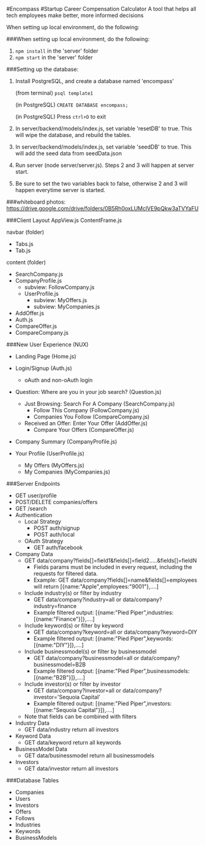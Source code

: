 #Encompass
#Startup Career Compensation Calculator
A tool that helps all tech employees make better, more informed decisions

When setting up local environment, do the following:

###When setting up local environment, do the following:
1. `npm install` in the 'server' folder
2. `npm start` in the 'server' folder

###Setting up the database:

1. Install PostgreSQL, and create a database named 'encompass' 

      (from terminal) `psql template1`
      
      (in PostgreSQL) `CREATE DATABASE encompass;`
      
      (in PostgreSQL) Press `ctrl+D` to exit

2. In server/backend/models/index.js, set variable 'resetDB' to true. This will wipe the database, and rebuild the tables.
3. In server/backend/models/index.js, set variable 'seedDB' to true. This will add the seed data from seedData.json
4. Run server (node server/server.js). Steps 2 and 3 will happen at server start.
5. Be sure to set the two variables back to false, otherwise 2 and 3 will happen everytime server is started.


###whiteboard photos:
https://drive.google.com/drive/folders/0B5Rh0oxLUMclVE9pQkw3aTVYaFU

###Client Layout
AppView.js
ContentFrame.js

navbar (folder)
* Tabs.js
* Tab.js

content (folder)
* SearchCompany.js
* CompanyProfile.js
    * subview: FollowCompany.js
  * UserProfile.js
    * subview: MyOffers.js
    * subview: MyCompanies.js
* AddOffer.js
* Auth.js
* CompareOffer.js
* CompareCompany.js

###New User Experience (NUX)
* Landing Page (Home.js)
* Login/Signup (Auth.js)
  * oAuth and non-oAuth login
* Question: Where are you in your job search? (Question.js)
  * Just Browsing: Search For A Company (SearchCompany.js)
    * Follow This Company (FollowCompany.js)
    * Companies You Follow (CompareCompany.js)
  * Received an Offer: Enter Your Offer (AddOffer.js)
    * Compare Your Offers (CompareOffer.js)
* Company Summary (CompanyProfile.js)

* Your Profile (UserProfile.js)
  * My Offers (MyOffers.js)
  * My Companies (MyCompanies.js)



###Server Endpoints
* GET user/profile
* POST/DELETE companies/offers
* GET /search
* Authentication
  * Local Strategy
    * POST auth/signup
    * POST auth/local
  * OAuth Strategy
    * GET auth/facebook
* Company Data
  * GET data/company?fields[]=field1&fields[]=field2.....&fields[]=fieldN
    * Fields params must be included in every request, including the requests for filtered data.
    * Example: GET data/company?fields[]=name&fields[]=employees will return [{name:"Apple",employees:"9001"},....]
  * Include industry(s) or filter by industry
    * GET data/company?industry=all or data/company?industry=finance
    * Example filtered output: [{name:"Pied Piper",industries:[{name:"Finance"}]},....]
  * Include keyword(s) or filter by keyword
    * GET data/company?keyword=all or data/company?keyword=DIY
    * Example filtered output: [{name:"Pied Piper",keywords:[{name:"DIY"}]},....]
  * Include businessmodel(s) or filter by businessmodel
    * GET data/company?businessmodel=all or data/company?businessmodel=B2B
    * Example filtered output: [{name:"Pied Piper",businessmodels:[{name:"B2B"}]},....]
  * Include investor(s) or filter by investor
    * GET data/company?investor=all or data/company?investor='Sequoia Capital'
    * Example filtered output: [{name:"Pied Piper",investors:[{name:"Sequoia Capital"}]},....]
  * Note that fields can be combined with filters
* Industry Data
  * GET data/industry return all investors
* Keyword Data
  * GET data/keyword return all keywords
* BusinessModel Data
  * GET data/businessmodel return all businessmodels
* Investors
  * GET data/investor return all investors

###Database Tables
* Companies
* Users
* Investors
* Offers
* Follows
* Industries
* Keywords
* BusinessModels
